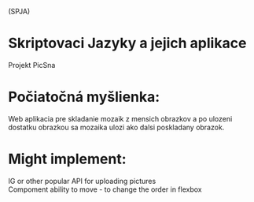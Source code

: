 (SPJA)
# Skriptovaci Jazyky a jejich aplikace
Projekt PicSna

# Počiatočná myšlienka:
Web aplikacia pre skladanie mozaik z mensich obrazkov a po ulozeni dostatku obrazkou sa mozaika ulozi ako dalsi poskladany obrazok.

# Might implement:
IG or other popular API for uploading pictures\
Compoment ability to move - to change the order in flexbox

